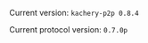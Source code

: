 <!-- This file was automatically generated by jinjaroot. Do not edit directly. -->
Current version: `kachery-p2p 0.8.4`

Current protocol version: `0.7.0p`